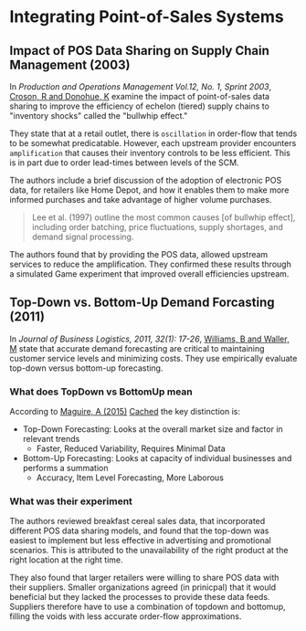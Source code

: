 # Integrating Point-of-Sales Systems

## Impact of POS Data Sharing on Supply Chain Management (2003)

In _Production and Operations Management Vol.12, No. 1, Sprint 2003_, [Croson, R and Donohue, K](Impact_of_PoS_Data_Sharing.pdf) examine the impact of point-of-sales data sharing to improve the efficiency of echelon (tiered) supply chains to "inventory shocks" called the "bullwhip effect."

They state that at a retail outlet, there is `oscillation` in order-flow that tends to be somewhat predicatable.  However, each upstream provider encounters `amplification` that causes their inventory controls to be less efficient.  This is in part due to order lead-times between levels of the SCM.

The authors include a brief discussion of the adoption of electronic POS data, for retailers like Home Depot, and how it enables them to make more informed purchases and take advantage of higher volume purchases.

> Lee et al. (1997) outline the most common causes [of bullwhip effect], including order batching, price fluctuations, supply shortages, and demand signal processing.

The authors found that by providing the POS data, allowed upstream services to reduce the amplification.  They confirmed these results through a simulated Game experiment that improved overall efficiencies upstream.

## Top-Down vs. Bottom-Up Demand Forcasting (2011)

In _Journal of Business Logistics, 2011, 32(1): 17-26_, [Williams, B and Waller, M](TopDown_BottomUp_Demand_Forecasting_Shared_PoS_Data.pdf) state that accurate demand forecasting are critical to maintaining customer service levels and minimizing costs.  They use empirically evaluate top-down versus bottom-up forecasting.

### What does TopDown vs BottomUp mean

According to [Maguire, A (2015)](https://quickbooks.intuit.com/r/forecasting/top-down-vs-bottom-up-which-financial-forecasting-model-works-for-you/) [Cached](TopDown_vs_BottomUp_article.pdf) the key distinction is:

- Top-Down Forecasting: Looks at the overall market size and factor in relevant trends
  - Faster, Reduced Variability, Requires Minimal Data
- Bottom-Up Forecasting: Looks at capacity of individual businesses and performs a summation
  - Accuracy, Item Level Forecasting, More Laborous

### What was their experiment

The authors reviewed breakfast cereal sales data, that incorporated different POS data sharing models, and found that the top-down was easiest to implement but less effective in advertising and promotional scenarios.  This is attributed to the unavailability of the right product at the right location at the right time.  

They also found that larger retailers were willing to share POS data with their suppliers.  Smaller organizations agreed (in prinicpal) that it would beneficial but they lacked the processes to provide these data feeds.  Suppliers therefore have to use a combination of topdown and bottomup, filling the voids with less accurate order-flow approximations.
 
